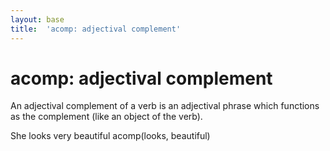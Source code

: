 ```yaml
---
layout: base
title:  'acomp: adjectival complement'
---
```


# acomp: adjectival complement


An adjectival complement of a verb is an adjectival phrase which
functions as the complement (like an object of the verb).

<div id="simple-example" class="sd-parse">
She looks very beautiful
acomp(looks, beautiful)
</div>

